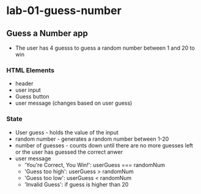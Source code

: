 # lab-01-guess-number

## Guess a Number app
* The user has 4 guesss to guess a random number between 1 and 20 to win

### HTML Elements
* header
* user input 
* Guess button
* user message (changes based on user guess)

### State
* User guess - holds the value of the input 
* random number - generates a random number between 1-20 
* number of guesses - counts down until there are no more guesses left or the user has guessed the correct anwer
* user message
    - 'You're Correct, You Win!': userGuess === randomNum
    - 'Guess too high': userGuess > randomNum
    - 'Guess too low': userGuess < randomNum
    - 'Invalid Guess': if guess is higher than 20
